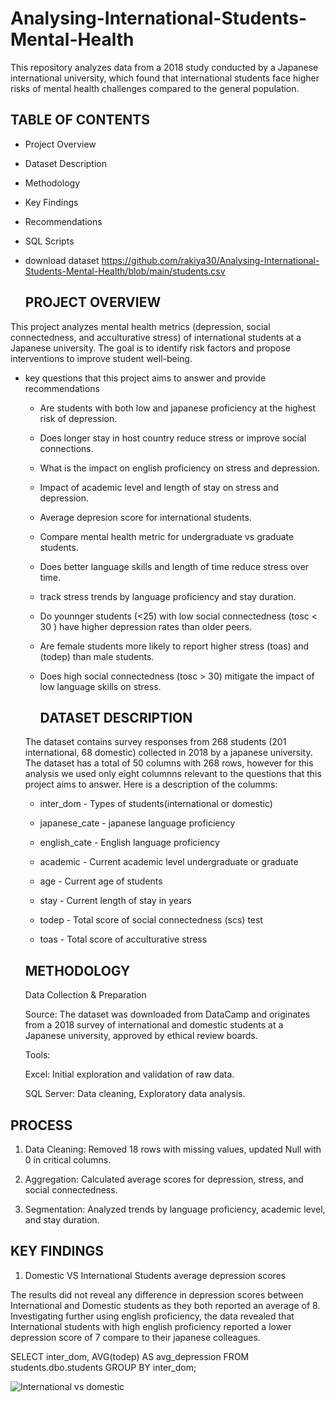 # Analysing-International-Students-Mental-Health
This repository analyzes data from a 2018 study conducted by a Japanese international university, which found that international students face higher risks of mental health challenges compared to the general population. 

## TABLE OF CONTENTS
-  Project Overview
  
- Dataset Description
  
-  Methodology

- Key Findings
  
- Recommendations
  
- SQL Scripts

- download dataset https://github.com/rakiya30/Analysing-International-Students-Mental-Health/blob/main/students.csv



  ## PROJECT OVERVIEW
This project analyzes mental health metrics (depression, social connectedness, and acculturative stress) of international students at a Japanese university. The goal is to identify risk factors and propose interventions to improve student well-being.  

- key questions that this project aims to answer and provide recommendations

  - Are students with both low and japanese proficiency at the highest risk of depression.
 
  - Does longer stay in host country reduce stress or improve social connections.
 
  - What is the impact on english proficiency on stress and depression.
 
  - Impact of academic level and length of stay on stress and depression.
 
  - Average depresion score for international students.
 
  - Compare mental health metric for undergraduate vs graduate students.
 
  - Does better language skills and length of time reduce stress over time.
 
  - track stress trends by language proficiency and stay duration.
 
  - Do younnger students (<25) with low social connectedness (tosc < 30 ) have higher depression rates than older peers.
 
  - Are female students more likely to report higher stress (toas) and (todep) than male students.
 
  - Does high social connectedness (tosc > 30) mitigate the impact of low language skills on stress.
 
    ## DATASET DESCRIPTION

  The dataset contains survey responses from 268 students (201 international, 68 domestic) collected in 2018 by a japanese university. The dataset has a total of 50 columns with 268 rows, however for this analysis we used only eight columnns relevant to the questions that this project aims to answer. Here is a description of the columms:
   
  
 
    - inter_dom  -   Types of students(international or domestic)
   
    - japanese_cate - japanese language proficiency
   
    - english_cate - English language proficiency
   
    - academic - Current academic level undergraduate or graduate
   
    - age   -   Current age of students
   
    - stay -  Current length of stay in years
   
    - todep - Total score of social connectedness (scs) test
   
    - toas  - Total score of acculturative stress
 
  ## METHODOLOGY

  Data Collection & Preparation

  Source: The dataset was downloaded from DataCamp and originates from a 2018 survey of international and domestic students at a Japanese university, approved by ethical review boards.

  Tools:

  Excel: Initial exploration and validation of raw data.

  SQL Server: Data cleaning, Exploratory data analysis.


 ## PROCESS

1. Data Cleaning: Removed 18 rows with missing values, updated Null with 0 in critical columns.  
 
2. Aggregation: Calculated average scores for depression, stress, and social connectedness.
    
3. Segmentation: Analyzed trends by language proficiency, academic level, and stay duration.  


  ## KEY FINDINGS

1. Domestic VS International Students average depression scores
   
The results did not reveal any difference in depression scores between International and Domestic students as they both reported an average of 8. Investigating further using english proficiency, the data revealed that International students with high english proficiency reported a lower depression score of 7 compare to their japanese colleagues.

SELECT 
    inter_dom,
    AVG(todep) AS avg_depression
FROM students.dbo.students
GROUP BY inter_dom;

   
 ![International vs domestic](https://github.com/user-attachments/assets/bde61134-05e2-4687-b8c8-c2fbe0caa40a)

